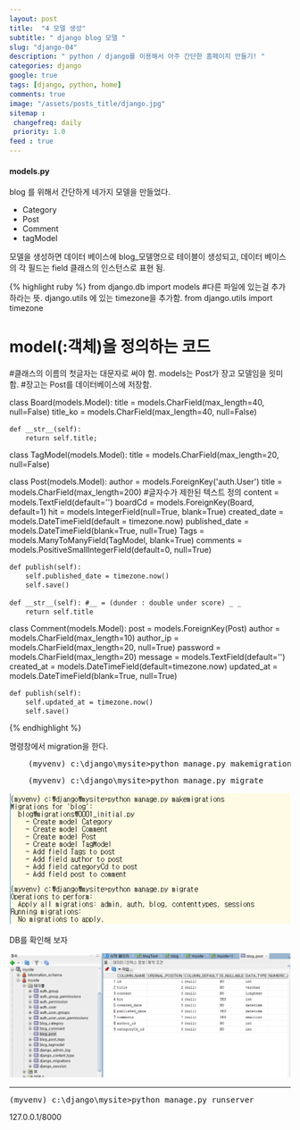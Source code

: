```yaml
---
layout: post
title:  "4 모델 생성"
subtitle: " django blog 모델 "
slug: "django-04" 
description: " python / django를 이용해서 아주 간단한 홈페이지 만들기! "
categories: django
google: true 
tags: [django, python, home]
comments: true 
image: "/assets/posts_title/django.jpg"
sitemap : 
 changefreq: daily
 priority: 1.0
feed : true 
---
```



#### models.py  

blog 를 위해서 간단하게 네가지 모델을 만들었다. 

- Category
- Post 
- Comment
- tagModel 

모델을 생성하면 데이터 베이스에 blog_모델명으로 테이블이 생성되고, 
데이터 베이스의 각 필드는 field 클래스의 인스턴스로 표현 됨. 

{% highlight ruby %}
 from django.db import models
#다른 파일에 있는걸 추가하라는 뜻. django.utils 에 있는 timezone을 추가함. 
from django.utils import timezone  

# model(:객체)을 정의하는 코드 
#클래스의 이름의 첫글자는 대문자로 써야 함. models는 Post가 장고 모델임을 읫미함. 
#장고는 Post를 데이터베이스에 저장함. 

class Board(models.Model):
	title = models.CharField(max_length=40, null=False)
	title_ko = models.CharField(max_length=40, null=False)

	def __str__(self): 
		return self.title; 

class TagModel(models.Model):
	title = models.CharField(max_length=20, null=False)

class Post(models.Model):
	author = models.ForeignKey('auth.User')
	title = models.CharField(max_length=200) #글자수가 제한된 텍스트 정의 
	content = models.TextField(default='')
	boardCd = models.ForeignKey(Board, default=1)
	hit = models.IntegerField(null=True, blank=True)
	created_date = models.DateTimeField(default = timezone.now)
	published_date = models.DateTimeField(blank=True, null=True)
	Tags = models.ManyToManyField(TagModel, blank=True)
	comments = models.PositiveSmallIntegerField(default=0, null=True)

	def publish(self): 
		self.published_date = timezone.now()
		self.save()

	def __str__(self): #__ = (dunder : double under score) _ _  
		return self.title 

class Comment(models.Model):
	post = models.ForeignKey(Post)
	author = models.CharField(max_length=10)
	author_ip = models.CharField(max_length=20, null=True)
	password = models.CharField(max_length=20)
	message = models.TextField(default='')
	created_at = models.DateTimeField(default=timezone.now)
	updated_at = models.DateTimeField(blank=True, null=True)

	def publish(self):
		self.updated_at = timezone.now()
		self.save()
{% endhighlight %}

명령창에서 migration을 한다. 
<pre>
	(myvenv) c:\django\mysite>python manage.py makemigrations
</pre>
 

<pre>
	(myvenv) c:\django\mysite>python manage.py migrate
</pre>
 
![image](/assets/posts_con/django/django_03002.png)

DB를 확인해 보자 

![image](/assets/posts_con/django/django_03003.png)


_______________________________


<pre>(myvenv) c:\django\mysite>python manage.py runserver
</pre>

127.0.0.1/8000  
 